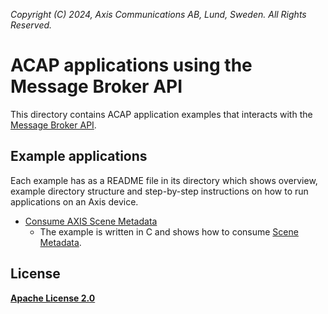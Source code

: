 *Copyright (C) 2024, Axis Communications AB, Lund, Sweden. All Rights Reserved.*

# ACAP applications using the Message Broker API

This directory contains ACAP application examples that interacts with the
[Message Broker API](https://developer.axis.com/acap/api/native-sdk-api/#message-broker-api).

## Example applications

Each example has as a README file in its directory which shows overview,
example directory structure and step-by-step instructions on how to run
applications on an Axis device.

- [Consume AXIS Scene Metadata](./consume-scene-metadata/README.md)
  - The example is written in C and shows how to consume [Scene Metadata](https://www.axis.com/developer-community/scene-metadata-integration).

## License

**[Apache License 2.0](../LICENSE)**
